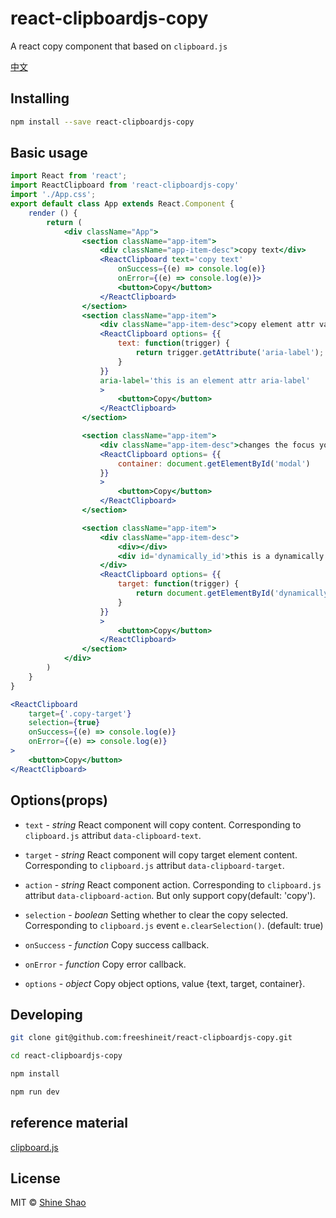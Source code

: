 # react-clipboardjs-copy

A react copy component that based on `clipboard.js`

[中文](./README_zh-CN.md)

## Installing

```sh
npm install --save react-clipboardjs-copy
```

## Basic usage

```jsx
import React from 'react';
import ReactClipboard from 'react-clipboardjs-copy'
import './App.css';
export default class App extends React.Component {
    render () {
        return (
            <div className="App">
                <section className="app-item">
                    <div className="app-item-desc">copy text</div>
                    <ReactClipboard text='copy text'
                        onSuccess={(e) => console.log(e)}
                        onError={(e) => console.log(e)}>
                        <button>Copy</button>
                    </ReactClipboard>
                </section>
                <section className="app-item">
                    <div className="app-item-desc">copy element attr value: aria-label='this is an element attr aria-label'</div>
                    <ReactClipboard options= {{
                        text: function(trigger) {
                            return trigger.getAttribute('aria-label');
                        }
                    }}
                    aria-label='this is an element attr aria-label'
                    >
                        <button>Copy</button>
                    </ReactClipboard>
                </section>

                <section className="app-item">
                    <div className="app-item-desc">changes the focus you'll want to set the focused element as the container value</div>
                    <ReactClipboard options= {{
                        container: document.getElementById('modal')
                    }}
                    >
                        <button>Copy</button>
                    </ReactClipboard>
                </section>

                <section className="app-item">
                    <div className="app-item-desc">
                        <div></div>
                        <div id='dynamically_id'>this is a dynamically target element, click copy button</div>
                    </div>
                    <ReactClipboard options= {{
                        target: function(trigger) {
                            return document.getElementById('dynamically_id');
                        }
                    }}
                    >
                        <button>Copy</button>
                    </ReactClipboard>
                </section>
            </div>
        )
    }
}
```

```jsx
<ReactClipboard
    target={'.copy-target'}
    selection={true}
    onSuccess={(e) => console.log(e)}
    onError={(e) => console.log(e)}
>
    <button>Copy</button>
</ReactClipboard>
```

## Options(props)

+   `text` - *string* React component will copy content. Corresponding to `clipboard.js` attribut `data-clipboard-text`.

+   `target` - *string* React component will copy target element content. Corresponding to `clipboard.js` attribut `data-clipboard-target`.

+   `action` - *string* React component action. Corresponding to `clipboard.js` attribut `data-clipboard-action`. But only support copy(default: 'copy').

+   `selection` - *boolean*  Setting whether to clear the copy selected. Corresponding to `clipboard.js` event `e.clearSelection()`. (default: true)

+   `onSuccess` - *function* Copy success callback.

+   `onError` - *function* Copy error callback.

+   `options` - *object* Copy object options, value {text, target, container}.




## Developing

```sh
git clone git@github.com:freeshineit/react-clipboardjs-copy.git

cd react-clipboardjs-copy

npm install

npm run dev
```

## reference material

[clipboard.js](https://clipboardjs.com/)

## License

MIT © [Shine Shao](https://github.com/freeshineit)
